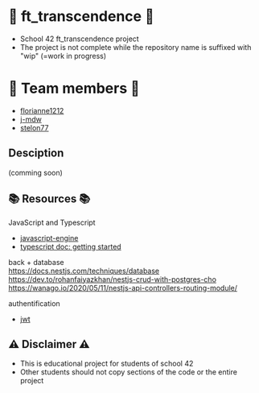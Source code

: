 # :rocket: ft_transcendence :rocket:
* School 42 ft_transcendence project
* The project is not complete while the repository name is suffixed with "wip" (=work in progress)

# :space_invader: Team members :space_invader:
* [florianne1212](https://github.com/florianne1212)
* [j-mdw](https://github.com/j-mdw)
* [stelon77](https://github.com/stelon77)

## Desciption
(comming soon)

## :books: Resources :books:
JavaScript and Typescript </br>
* [javascript-engine](https://medium.com/jspoint/how-javascript-works-in-browser-and-node-ab7d0d09ac2f)
* [typescript doc: getting started](https://www.typescriptlang.org/docs/handbook/typescript-from-scratch.html)


back + database </br>
https://docs.nestjs.com/techniques/database </br>
https://dev.to/rohanfaiyazkhan/nestjs-crud-with-postgres-cho </br>
https://wanago.io/2020/05/11/nestjs-api-controllers-routing-module/</br>

authentification </br>
* [jwt](https://jwt.io/introduction)


## :warning: Disclaimer :warning:
*  This is educational project for students of school 42
*  Other students should not copy sections of the code or the entire project
